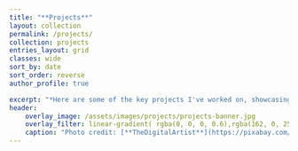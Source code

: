 ```yaml
---
title: "**Projects**"
layout: collection
permalink: /projects/
collection: projects
entries_layout: grid
classes: wide
sort_by: date
sort_order: reverse
author_profile: true

excerpt: "*Here are some of the key projects I've worked on, showcasing my skills in game development, and software engineering.*"
header:
    overlay_image: /assets/images/projects/projects-banner.jpg
    overlay_filter: linear-gradient( rgba(0, 0, 0, 0.6),rgba(162, 0, 255, 0.7))
    caption: "Photo credit: [**TheDigitalArtist**](https://pixabay.com/illustrations/banner-header-blocks-blue-banner-1557881)"
---
```


